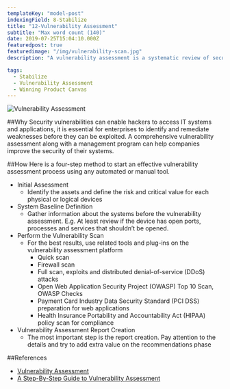 ```yaml
---
templateKey: "model-post"
indexingField: 8-Stabilize
title: "12-Vulnerability Assessment"
subtitle: "Max word count (140)"
date: 2019-07-25T15:04:10.000Z
featuredpost: true
featuredimage: "/img/vulnerability-scan.jpg"
description: "A vulnerability assessment is a systematic review of security weaknesses in an information system. It evaluates if the system is susceptible to any known vulnerabilities, assigns severity levels to those vulnerabilities, and recommends remediation or mitigation, if and whenever needed"

tags:
  - Stabilize
  - Vulnerability Assessment
  - Winning Product Canvas
---
```


![Vulnerability Assessment](/img/vulnerability-scan.jpg)

##Why
Security vulnerabilities can enable hackers to access IT systems and applications, it is essential for enterprises to identify and remediate weaknesses before they can be exploited. A comprehensive vulnerability assessment along with a management program can help companies improve the security of their systems.

##How
Here is a four-step method to start an effective vulnerability assessment process using any automated or manual tool.

- Initial Assessment
  - Identify the assets and define the risk and critical value for each physical or logical devices
- System Baseline Definition
  - Gather information about the systems before the vulnerability assessment. E.g. At least review if the device has open ports, processes and services that shouldn’t be opened.
- Perform the Vulnerability Scan
  - For the best results, use related tools and plug-ins on the vulnerability assessment platform
    - Quick scan
    - Firewall scan
    - Full scan, exploits and distributed denial-of-service (DDoS) attacks
    - Open Web Application Security Project (OWASP) Top 10 Scan, OWASP Checks
    - Payment Card Industry Data Security Standard (PCI DSS) preparation for web applications
    - Health Insurance Portability and Accountability Act (HIPAA) policy scan for compliance
- Vulnerability Assessment Report Creation
  - The most important step is the report creation. Pay attention to the details and try to add extra value on the recommendations phase

##References

- [Vulnerability Assessment](https://www.imperva.com/learn/application-security/vulnerability-assessment/)
- [A Step-By-Step Guide to Vulnerability Assessment](https://www.imperva.com/learn/application-security/vulnerability-assessment/)
